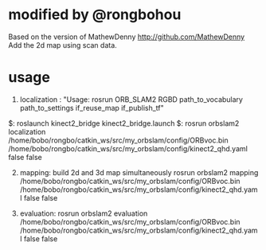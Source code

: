 # modified by @rongbohou
Based on the version of MathewDenny http://github.com/MathewDenny
Add the 2d map using scan data.

# usage 
1. localization : "Usage: rosrun ORB_SLAM2 RGBD path_to_vocabulary path_to_settings if_reuse_map if_publish_tf" 

$: roslaunch kinect2_bridge kinect2_bridge.launch
$: rosrun orbslam2 localization /home/bobo/rongbo/catkin_ws/src/my_orbslam/config/ORBvoc.bin /home/bobo/rongbo/catkin_ws/src/my_orbslam/config/kinect2_qhd.yaml false false

2. mapping: build 2d and 3d map simultaneously
rosrun orbslam2 mapping /home/bobo/rongbo/catkin_ws/src/my_orbslam/config/ORBvoc.bin /home/bobo/rongbo/catkin_ws/src/my_orbslam/config/kinect2_qhd.yaml false false

2. evaluation:
rosrun orbslam2 evaluation /home/bobo/rongbo/catkin_ws/src/my_orbslam/config/ORBvoc.bin /home/bobo/rongbo/catkin_ws/src/my_orbslam/config/kinect2_qhd.yaml false false
